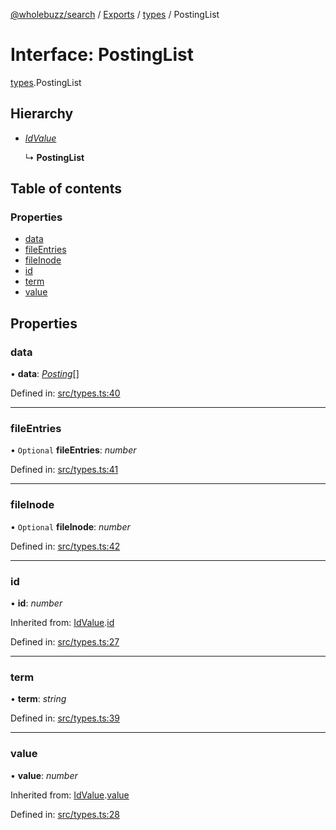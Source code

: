 [@wholebuzz/search](../README.md) / [Exports](../modules.md) / [types](../modules/types.md) / PostingList

# Interface: PostingList

[types](../modules/types.md).PostingList

## Hierarchy

- [*IdValue*](types.idvalue.md)

  ↳ **PostingList**

## Table of contents

### Properties

- [data](types.postinglist.md#data)
- [fileEntries](types.postinglist.md#fileentries)
- [fileInode](types.postinglist.md#fileinode)
- [id](types.postinglist.md#id)
- [term](types.postinglist.md#term)
- [value](types.postinglist.md#value)

## Properties

### data

• **data**: [*Posting*](types.posting.md)[]

Defined in: [src/types.ts:40](https://github.com/wholebuzz/search/blob/master/src/types.ts#L40)

___

### fileEntries

• `Optional` **fileEntries**: *number*

Defined in: [src/types.ts:41](https://github.com/wholebuzz/search/blob/master/src/types.ts#L41)

___

### fileInode

• `Optional` **fileInode**: *number*

Defined in: [src/types.ts:42](https://github.com/wholebuzz/search/blob/master/src/types.ts#L42)

___

### id

• **id**: *number*

Inherited from: [IdValue](types.idvalue.md).[id](types.idvalue.md#id)

Defined in: [src/types.ts:27](https://github.com/wholebuzz/search/blob/master/src/types.ts#L27)

___

### term

• **term**: *string*

Defined in: [src/types.ts:39](https://github.com/wholebuzz/search/blob/master/src/types.ts#L39)

___

### value

• **value**: *number*

Inherited from: [IdValue](types.idvalue.md).[value](types.idvalue.md#value)

Defined in: [src/types.ts:28](https://github.com/wholebuzz/search/blob/master/src/types.ts#L28)
